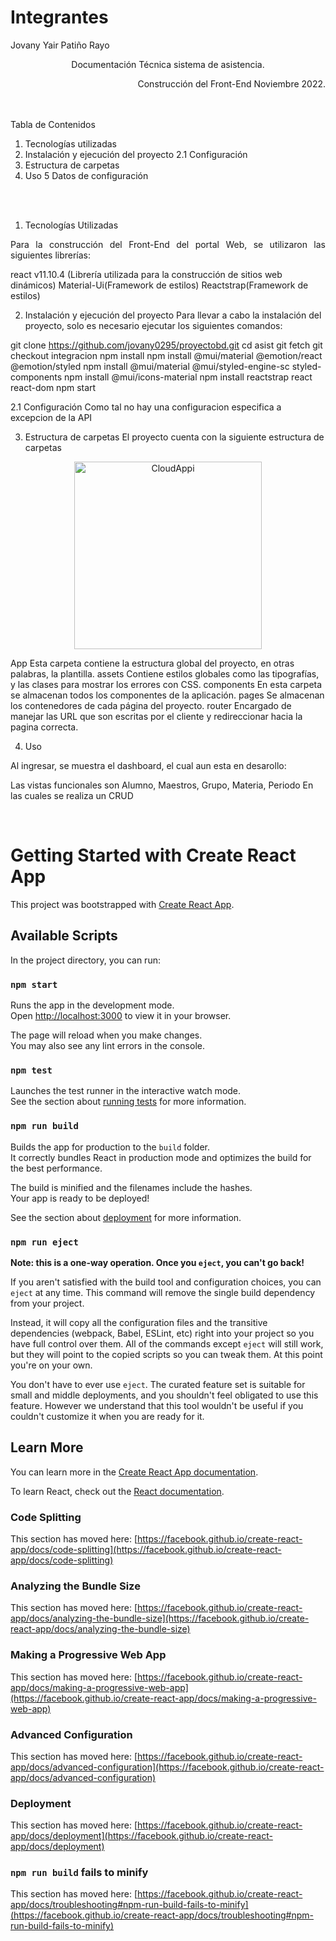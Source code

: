 # Integrantes
Jovany Yair Patiño Rayo
<p style='text-align: center;'> Documentación Técnica sistema de asistencia.
<p style='text-align: right;'> Construcción del Front-End Noviembre 2022.
<br /> <br /> <br />

Tabla de Contenidos
1. Tecnologías utilizadas	
2. Instalación y ejecución del proyecto
    2.1 Configuración	
3. Estructura de carpetas
4. Uso
5 Datos de configuración	

<br /> <br />

1. Tecnologías Utilizadas
<div style='text-align: justify;'> Para la construcción del Front-End del portal Web, se utilizaron las siguientes librerías: </div>

react v11.10.4 (Librería utilizada para la construcción de sitios web dinámicos)
Material-Ui(Framework de estilos)
Reactstrap(Framework de estilos)

2. Instalación y ejecución del proyecto
Para llevar a cabo la instalación del proyecto, solo es necesario ejecutar los siguientes comandos:

git clone  https://github.com/jovany0295/proyectobd.git
cd asist 
git fetch
git checkout integracion
npm install
npm install @mui/material @emotion/react @emotion/styled
npm install @mui/material @mui/styled-engine-sc styled-components
npm install @mui/icons-material
npm install reactstrap react react-dom
npm start


2.1 Configuración
Como tal no hay una configuracion especifica a excepcion de la API

3. Estructura de carpetas
El proyecto cuenta con la siguiente estructura de carpetas

<div style = 'text-align:center;'> <img src="./img-readme/estructura-carpetas.png" alt="CloudAppi" width="300px"> </div>

App Esta carpeta contiene la estructura global del proyecto, en otras palabras, la plantilla.
assets Contiene estilos globales como las tipografías, y las clases para mostrar los errores con CSS.
components En esta carpeta se almacenan todos los componentes de la aplicación.
pages Se almacenan los contenedores de cada página del proyecto.
router Encargado de manejar las URL que son escritas por el cliente y redireccionar hacia la pagina correcta.



4. Uso
<div style = 'text-align: justify;'> Al ingresar, se muestra el dashboard, el cual aun esta en desarollo:</div>

Las vistas funcionales son Alumno, Maestros, Grupo, Materia, Periodo
En las cuales se realiza un CRUD

<br />

# Getting Started with Create React App

This project was bootstrapped with [Create React App](https://github.com/facebook/create-react-app).

## Available Scripts

In the project directory, you can run:

### `npm start`

Runs the app in the development mode.\
Open [http://localhost:3000](http://localhost:3000) to view it in your browser.

The page will reload when you make changes.\
You may also see any lint errors in the console.

### `npm test`

Launches the test runner in the interactive watch mode.\
See the section about [running tests](https://facebook.github.io/create-react-app/docs/running-tests) for more information.

### `npm run build`

Builds the app for production to the `build` folder.\
It correctly bundles React in production mode and optimizes the build for the best performance.

The build is minified and the filenames include the hashes.\
Your app is ready to be deployed!

See the section about [deployment](https://facebook.github.io/create-react-app/docs/deployment) for more information.

### `npm run eject`

**Note: this is a one-way operation. Once you `eject`, you can't go back!**

If you aren't satisfied with the build tool and configuration choices, you can `eject` at any time. This command will remove the single build dependency from your project.

Instead, it will copy all the configuration files and the transitive dependencies (webpack, Babel, ESLint, etc) right into your project so you have full control over them. All of the commands except `eject` will still work, but they will point to the copied scripts so you can tweak them. At this point you're on your own.

You don't have to ever use `eject`. The curated feature set is suitable for small and middle deployments, and you shouldn't feel obligated to use this feature. However we understand that this tool wouldn't be useful if you couldn't customize it when you are ready for it.

## Learn More

You can learn more in the [Create React App documentation](https://facebook.github.io/create-react-app/docs/getting-started).

To learn React, check out the [React documentation](https://reactjs.org/).

### Code Splitting

This section has moved here: [https://facebook.github.io/create-react-app/docs/code-splitting](https://facebook.github.io/create-react-app/docs/code-splitting)

### Analyzing the Bundle Size

This section has moved here: [https://facebook.github.io/create-react-app/docs/analyzing-the-bundle-size](https://facebook.github.io/create-react-app/docs/analyzing-the-bundle-size)

### Making a Progressive Web App

This section has moved here: [https://facebook.github.io/create-react-app/docs/making-a-progressive-web-app](https://facebook.github.io/create-react-app/docs/making-a-progressive-web-app)

### Advanced Configuration

This section has moved here: [https://facebook.github.io/create-react-app/docs/advanced-configuration](https://facebook.github.io/create-react-app/docs/advanced-configuration)

### Deployment

This section has moved here: [https://facebook.github.io/create-react-app/docs/deployment](https://facebook.github.io/create-react-app/docs/deployment)

### `npm run build` fails to minify

This section has moved here: [https://facebook.github.io/create-react-app/docs/troubleshooting#npm-run-build-fails-to-minify](https://facebook.github.io/create-react-app/docs/troubleshooting#npm-run-build-fails-to-minify)
